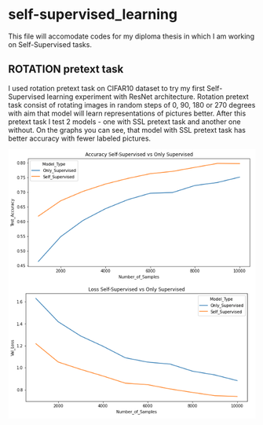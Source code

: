 # self-supervised_learning

This file will accomodate codes for my diploma thesis in which I am working on Self-Supervised tasks.

## ROTATION pretext task

I used rotation pretext task on CIFAR10 dataset to try my first Self-Supervised learning experiment with ResNet architecture. Rotation pretext task consist of rotating images in random steps of 0, 90, 180 or 270 degrees with aim that model will learn representations of pictures better. After this pretext task I test 2 models - one with SSL pretext task and another one without. On the graphs you can see, that model with SSL pretext task has better accuracy with fewer labeled pictures.

![rotation_pretext_task](/images/rotation_pretext_task.png)
